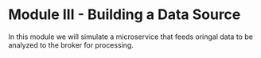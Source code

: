 # Module III - Building a Data Source

In this module we will simulate a microservice that feeds oringal data to be analyzed to the broker for processing.



